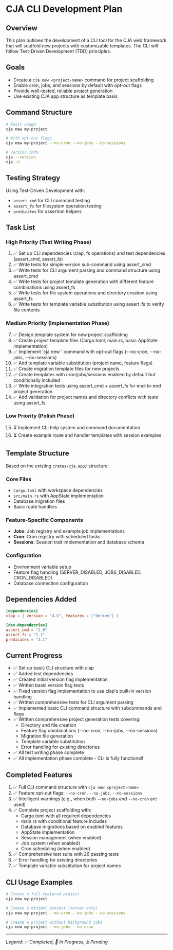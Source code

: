 # CJA CLI Development Plan

## Overview
This plan outlines the development of a CLI tool for the CJA web framework that will scaffold new projects with customizable templates. The CLI will follow Test-Driven Development (TDD) principles.

## Goals
- Create a `cja new <project-name>` command for project scaffolding
- Enable cron, jobs, and sessions by default with opt-out flags
- Provide well-tested, reliable project generation
- Use existing CJA app structure as template basis

## Command Structure
```bash
# Basic usage
cja new my-project

# With opt-out flags
cja new my-project --no-cron --no-jobs --no-sessions

# Version info
cja --version
cja -V
```

## Testing Strategy
Using Test-Driven Development with:
- `assert_cmd` for CLI command testing
- `assert_fs` for filesystem operation testing
- `predicates` for assertion helpers

## Task List

### High Priority (Test Writing Phase)
1. ✅ Set up CLI dependencies (clap, fs operations) and test dependencies (assert_cmd, assert_fs)
2. ✅ Write tests for simple version sub-command using assert_cmd
3. ✅ Write tests for CLI argument parsing and command structure using assert_cmd
4. ✅ Write tests for project template generation with different feature combinations using assert_fs
5. ✅ Write tests for file system operations and directory creation using assert_fs
6. ✅ Write tests for template variable substitution using assert_fs to verify file contents

### Medium Priority (Implementation Phase)
7. ✅ Design template system for new project scaffolding
8. ✅ Create project template files (Cargo.toml, main.rs, basic AppState implementation)
9. ✅ Implement 'cja new <project-name>' command with opt-out flags (--no-cron, --no-jobs, --no-sessions)
10. ✅ Add template variable substitution (project name, feature flags)
11. ✅ Create migration template files for new projects
12. ✅ Create templates with cron/jobs/sessions enabled by default but conditionally included
13. ✅ Write integration tests using assert_cmd + assert_fs for end-to-end project generation
14. ✅ Add validation for project names and directory conflicts with tests using assert_fs

### Low Priority (Polish Phase)
15. ⏳ Implement CLI help system and command documentation
16. ⏳ Create example route and handler templates with session examples

## Template Structure
Based on the existing `crates/cja.app/` structure:

### Core Files
- `Cargo.toml` with workspace dependencies
- `src/main.rs` with AppState implementation
- Database migration files
- Basic route handlers

### Feature-Specific Components
- **Jobs**: Job registry and example job implementations
- **Cron**: Cron registry with scheduled tasks
- **Sessions**: Session trait implementation and database schema

### Configuration
- Environment variable setup
- Feature flag handling (SERVER_DISABLED, JOBS_DISABLED, CRON_DISABLED)
- Database connection configuration

## Dependencies Added
```toml
[dependencies]
clap = { version = "4.5", features = ["derive"] }

[dev-dependencies]
assert_cmd = "2.0"
assert_fs = "1.1"
predicates = "3.1"
```

## Current Progress
- ✅ Set up basic CLI structure with clap
- ✅ Added test dependencies
- ✅ Created initial version flag implementation
- ✅ Written basic version flag tests
- ✅ Fixed version flag implementation to use clap's built-in version handling
- ✅ Written comprehensive tests for CLI argument parsing
- ✅ Implemented basic CLI command structure with subcommands and flags
- ✅ Written comprehensive project generation tests covering:
  - Directory and file creation
  - Feature flag combinations (--no-cron, --no-jobs, --no-sessions)
  - Migration file generation
  - Template variable substitution
  - Error handling for existing directories
- ✅ All test writing phase complete
- ✅ All implementation phase complete - CLI is fully functional!

## Completed Features
1. ✅ Full CLI command structure with `cja new <project-name>`
2. ✅ Feature opt-out flags: `--no-cron`, `--no-jobs`, `--no-sessions`
3. ✅ Intelligent warnings (e.g., when both `--no-jobs` and `--no-cron` are used)
4. ✅ Complete project scaffolding with:
   - Cargo.toml with all required dependencies
   - main.rs with conditional feature includes
   - Database migrations based on enabled features
   - AppState implementation
   - Session management (when enabled)
   - Job system (when enabled) 
   - Cron scheduling (when enabled)
5. ✅ Comprehensive test suite with 26 passing tests
6. ✅ Error handling for existing directories
7. ✅ Template variable substitution for project names

## CLI Usage Examples
```bash
# Create a full-featured project
cja new my-project

# Create a minimal project (server only)
cja new my-project --no-cron --no-jobs --no-sessions

# Create a project without background jobs
cja new my-project --no-jobs --no-cron
```

---
*Legend: ✅ Completed, 🔄 In Progress, ⏳ Pending*